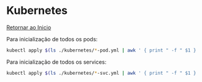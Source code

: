 # Kubernetes

[Retornar ao Inicio](../../README.md)

Para inicialização de todos os pods:
```zsh
kubectl apply $(ls ./kubernetes/*-pod.yml | awk ' { print " -f " $1 } ' )
```

Para inicialização de todos os services:
```zsh
kubectl apply $(ls ./kubernetes/*-svc.yml | awk ' { print " -f " $1 } ' )
```